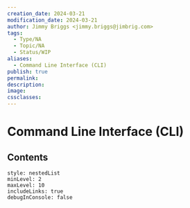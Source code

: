 ```yaml
---
creation_date: 2024-03-21
modification_date: 2024-03-21
author: Jimmy Briggs <jimmy.briggs@jimbrig.com>
tags:
  - Type/NA
  - Topic/NA
  - Status/WIP
aliases:
  - Command Line Interface (CLI)
publish: true
permalink:
description:
image:
cssclasses:
---
```



# Command Line Interface (CLI)

## Contents

```table-of-contents
style: nestedList
minLevel: 2
maxLevel: 10
includeLinks: true
debugInConsole: false
```
